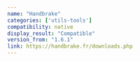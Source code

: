```yaml
---
name: "Handbrake"
categories: ['utils-tools']
compatibility: native
display_result: "Compatible"
version_from: "1.6.1"
link: https://handbrake.fr/downloads.php
---
```


